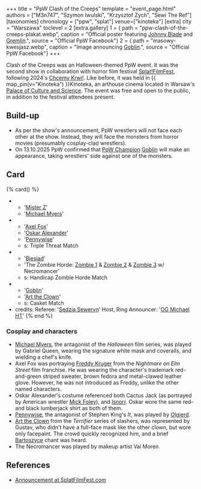 +++
title = "PpW Clash of the Creeps"
template = "event_page.html"
authors = ["M3n747", "Szymon Iwulski", "Krzysztof Zych", "Sewi The Ref"]
[taxonomies]
chronology = ["ppw", "splat"]
venue=["kinoteka"]
[extra]
city = "Warszawa"
toclevel = 2
[extra.gallery]
1 = { path = "ppw-clash-of-the-creeps-plakat.webp", caption = "Official poster featuring [Johnny Blade](@/w/johnny-blade.md) and [Gremlin](@/w/goblin.md).", source = "Official PpW Facebook"}
2 = { path = "masowy-kwesjasz.webp", caption = "Image announcing [Goblin](@/w/goblin.md).", source = "Official PpW Facebook"}
+++

Clash of the Creeps was an Halloween-themed PpW event. It was the second show in collaboration with horror film festival [Splat!FilmFest](@/o/splat.md), following 2024's [Chcemy Krwi!](@/e/ppw/2024-10-30-ppw_splat-chcemy-krwi.md). Like before, it was held in {{ map_pin(v="Kinoteka") }}Kinoteka, an arthouse cinema located in Warsaw's [Palace of Culture and Science][pkin-wikipedia]. The event was free and open to the public, in addition to the festival attendees present.

## Build-up

* As per the show's announcement, PpW wrestlers will not face each other at the show. Instead, they will face the monsters from horror movies (presumably cosplay-clad wrestlers).
* On 13.10.2025 PpW confirmed that [PpW Champion](@/c/ppw-championship.md) [Goblin](@/w/goblin.md) will make an appearance, taking wrestlers' side against one of the monsters.

## Card

{% card() %}
- - '[Mister Z](@/w/mister-z.md)'
  - '[Michael Myers](@/w/gabriel-queen.md)'
- - '[Axel Fox](@/w/axel-fox.md)'
  - '[Oskar Alexander](@/w/oskar-alexander.md)'
  - '[Pennywise](@/w/olgierd.md)'
  - s: Triple Threat Match
- - '[Biesiad](@/w/biesiad.md)'
  - 'The Zombie Horde: [Zombie 1](@/w/johnny-blade.md) & [Zombie 2](@/w/sedzia-kornel.md) & [Zombie 3](@/w/boro.md) w/ Necromancer'
  - s: Handicap Zombie Horde Match
- - '[Goblin](@/w/goblin.md)'
  - '[Art the Clown](@/w/gustav-gryffin.md)'
  - s: Casket Match
- credits:
   Referee: '[Sędzia Seweryn](@/w/sedzia-seweryn.md)'
   Host, Ring Announcer: '[OG Michael HT](@/w/michael-ht.md)'
{% end %}

### Cosplay and characters

- [Michael Myers][michalek], the antagonist of the _Halloween_ film series, was played by Gabriel Queen, wearing the signature white mask and coveralls, and wielding a chef's knife.
- Axel Fox was portraying [Freddy Kruger][fredek] from the _Nightmare on Elm Street_ film franchise. He was wearing the character's trademark red-and-green striped sweater, brown fedora and metal-clawed leather glove. However, he was not introduced as Freddy, unlike the other named characters.
- Oskar Alexander's costume referenced both Cactus Jack (as portrayed by American wrestler [Mick Foley][szpiczasty-jacek]), and [Isnorr](@/w/isnorr.md). Oskar wore the same red-and black lumberjack shirt as both of them.
- [Pennywise][tim-curry-bez-charakteryzacji], the antagonist of Stephen King's _It_, was played by [Olgierd](@/w/olgierd.md).
- [Art the Clown][artur-pajacewicz] from the _Terrifier_ series of slashers, was represented by Gustav, who didn't have a full-face mask like the other clown, but wore only facepaint. The crowd quickly recognized him, and a brief [Bartoszyce](@/a/polish-wrestling-chants.md#wrestler-specific) chant was heard.
- The Necromancer was played by makeup artist Val Moren.

## References

* [Announcement at SplatFilmFest.com](https://splatfilmfest.com/wydarzenia_specjalne/wrestling-ppw-x-splatfilmfest-clash-of-the-creeps/)

[pkin-wikipedia]: https://en.wikipedia.org/wiki/Palace_of_Culture_and_Science
[michalek]: https://en.wikipedia.org/wiki/Michael_Myers_(Halloween)
[fredek]: https://en.wikipedia.org/wiki/Freddy_Krueger
[szpiczasty-jacek]: https://en.wikipedia.org/wiki/Mick_Foley
[tim-curry-bez-charakteryzacji]: https://en.wikipedia.org/wiki/Pennywise
[artur-pajacewicz]: https://en.wikipedia.org/wiki/Art_the_Clown
